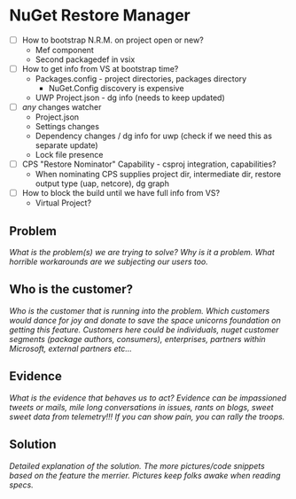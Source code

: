 # NuGet Restore Manager

- [ ] How to bootstrap N.R.M. on project open or new?
	- Mef component
	- Second packagedef in vsix
- [ ] How to get info from VS at bootstrap time? 
	- Packages.config - project directories, packages directory
		- NuGet.Config discovery is expensive
	- UWP Project.json - dg info (needs to keep updated)
- [ ] *any* changes watcher
	- Project.json
	- Settings changes
	- Dependency changes / dg info for uwp (check if we need this as separate update)
	- Lock file presence
- [ ] CPS "Restore Nominator" Capability - csproj integration, capabilities?
	- When nominating CPS supplies project dir, intermediate dir, restore output type (uap, netcore), dg graph
- [ ] How to block the build until we have full info from VS?
	- Virtual Project?


## Problem
_What is the problem(s) we are trying to solve? Why is it a problem. What horrible workarounds are we subjecting our users too._

## Who is the customer?
_Who is the customer that is running into the problem. Which customers would dance for joy and donate to save the space unicorns foundation on getting this feature. Customers here could be individuals, nuget customer segments (package authors, consumers), enterprises, partners within Microsoft, external partners etc..._

## Evidence
_What is the evidence that behaves us to act?_
_Evidence can be impassioned tweets or mails, mile long conversations in issues, rants on blogs, sweet sweet data from telemetry!!! If you can show pain, you can rally the troops._

## Solution
_Detailed explanation of the solution. The more pictures/code snippets based on the feature the merrier. Pictures keep folks awake when reading specs._